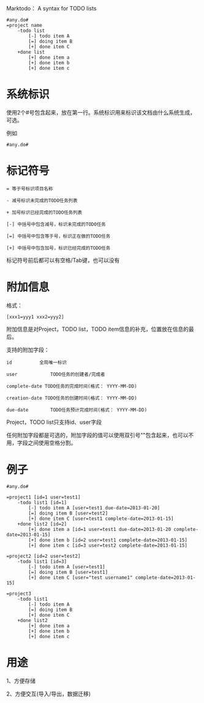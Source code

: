 Marktodo： A syntax for TODO lists
	
	#any.do#
	=project name
		-todo list
			[-] todo item A
			[=] doing item B
			[+] done item C
		+done list
			[+] done item a
			[+] done item b
			[+] done item c
	
# 系统标识 #

使用2个#号包含起来，放在第一行。系统标识用来标识该文档由什么系统生成，可选。

例如 
	
	#any.do#

# 标记符号 #

	= 等于号标识项目名称

	- 减号标识未完成的TODO任务列表

	+ 加号标识已经完成的TODO任务列表

	[-] 中括号中包含减号，标识未完成的TODO任务

	[=] 中括号中包含等于号，标识正在做的TODO任务

	[+] 中括号中包含加号，标识已经完成的TODO任务

标记符号前后都可以有空格/Tab键，也可以没有

# 附加信息 #

格式：

	[xxx1=yyy1 xxx2=yyy2] 

附加信息是对Project，TODO list，TODO item信息的补充，位置放在信息的最后。

支持的附加字段：

	id 			全局唯一标识
 	
	user 			TODO任务的创建者/完成者
	
	complete-date TODO任务的完成时间(格式： YYYY-MM-DD)
	
	creation-date TODO任务的创建时间(格式： YYYY-MM-DD)
	
	due-date 		TODO任务预计完成时间(格式： YYYY-MM-DD)

Project，TODO list只支持id、user字段

任何附加字段都是可选的，附加字段的值可以使用双引号""包含起来，也可以不用，字段之间使用空格分割。

# 例子 #

	#any.do#

	=project1 [id=1 user=test1]
		-todo list1 [id=1]
			[-] todo item A [user=test1 due-date=2013-01-20]
			[=] doing item B [user=test2]
			[+] done item C [user=test1 complete-date=2013-01-15]
		+done list2 [id=2]
			[+] done item a [id=1 user=test1 due-date=2013-01-20 complete-date=2013-01-15]
			[+] done item b [id=2 user=test1 complete-date=2013-01-15]
			[+] done item c [id=3 user=test2 complete-date=2013-01-15]
	
	=project2 [id=2 user=test2]
		-todo list1 [id=3]
			[-] todo item A [user=test1]
			[=] doing item B [user=test1]
			[+] done item C [user="test username1" complete-date=2013-01-15]

	=project3
		-todo list1
			[-] todo item A
			[=] doing item B
			[+] done item C
		+done list2
			[+] done item a
			[+] done item b
			[+] done item c



# 用途 #

1、方便存储

2、方便交互(导入/导出，数据迁移)



